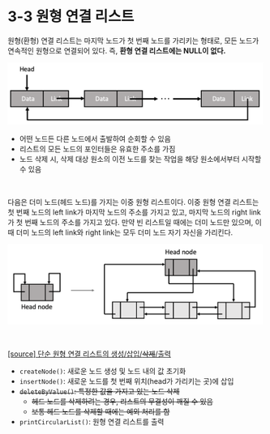 # 3-3 원형 연결 리스트

원형(환형) 연결 리스트는 마지막 노드가 첫 번째 노드를 가리키는 형태로, 모든 노드가 연속적인 원형으로 연결되어 있다.  즉, **환형 연결 리스트에는 NULL이 없다.** 

![img](./img/single_circular_linked_list.png)

- 어떤 노드든 다른 노드에서 출발하여 순회할 수 있음
- 리스트의 모든 노드의 포인터들은 유효한 주소를 가짐
- 노드 삭제 시, 삭제 대상 원소의 이전 노드를 찾는 작업을 해당 원소에서부터 시작할 수 있음

<br>

다음은 더미 노드(헤드 노드)를 가지는 이중 원형 리스트이다. 이중 원형 연결 리스트는 첫 번째 노드의 left link가 마지막 노드의 주소를 가지고 있고, 마지막 노드의 right link가 첫 번째 노드의 주소를 가지고 있다. 만약 빈 리스트일 때에는 더미 노드만 있으며, 이 때 더미 노드의 left link와 right link는 모두 더미 노드 자기 자신을 가리킨다.

![img](./img/doubly_circular_linked_list.png)

<br>

[[source] 단순 원형 연결 리스트의 생성/삽입/~~삭제~~/출력](./circularly_linked-list.c)

- `createNode()`: 새로운 노드 생성 및 노드 내의 값 초기화
- `insertNode()`: 새로운 노드를 첫 번째 위치(head가 가리키는 곳)에 삽입
- ~~`deleteByValue()`: 특정한 값을 가지고 있는 노드 삭제~~
    - ~~헤드 노드를 삭제하려는 경우, 리스트의 무결성이 깨질 수 있음~~
    - ~~보통 헤드 노드를 삭제할 때에는 예외 처리를 함~~
- `printCircularList()`: 원형 연결 리스트를 출력
